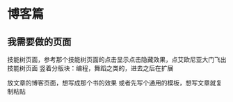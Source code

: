 # 博客篇

## 我需要做的页面
技能树页面，参考那个技能树页面的点击显示点击隐藏效果，点艾欧尼亚大门飞出技能树页面
竖着分版块：编程，舞蹈之类的，进去之后在扩展


放文章的博客页面，想写成那个书的效果
或者先写个通用的模板，想写文章就复制粘贴
